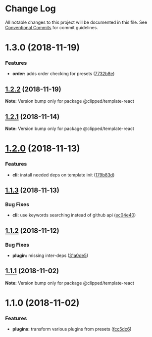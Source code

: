# Change Log

All notable changes to this project will be documented in this file.
See [Conventional Commits](https://conventionalcommits.org) for commit guidelines.

# 1.3.0 (2018-11-19)


### Features

* **order:** adds order checking for presets ([7732b8e](https://github.com/clippedjs/clipped/commit/7732b8e))





## [1.2.2](https://github.com/clippedjs/clipped/compare/@clipped/template-react@1.2.1...@clipped/template-react@1.2.2) (2018-11-19)

**Note:** Version bump only for package @clipped/template-react





<a name="1.2.1"></a>
## [1.2.1](https://github.com/clippedjs/clipped/compare/@clipped/template-react@1.2.0...@clipped/template-react@1.2.1) (2018-11-14)

**Note:** Version bump only for package @clipped/template-react





<a name="1.2.0"></a>
# [1.2.0](https://github.com/clippedjs/clipped/compare/@clipped/template-react@1.1.3...@clipped/template-react@1.2.0) (2018-11-13)


### Features

* **cli:** install needed deps on template init ([179b83d](https://github.com/clippedjs/clipped/commit/179b83d))





<a name="1.1.3"></a>
## [1.1.3](https://github.com/clippedjs/clipped/compare/@clipped/template-react@1.1.2...@clipped/template-react@1.1.3) (2018-11-13)


### Bug Fixes

* **cli:** use keywords searching instead of github api ([ec04e40](https://github.com/clippedjs/clipped/commit/ec04e40))





<a name="1.1.2"></a>
## [1.1.2](https://github.com/clippedjs/clipped/compare/@clipped/template-react@1.1.1...@clipped/template-react@1.1.2) (2018-11-12)


### Bug Fixes

* **plugin:** missing inter-deps ([31a0de5](https://github.com/clippedjs/clipped/commit/31a0de5))





<a name="1.1.1"></a>
## [1.1.1](https://github.com/clippedjs/clipped/compare/@clipped/template-react@1.1.0...@clipped/template-react@1.1.1) (2018-11-02)

**Note:** Version bump only for package @clipped/template-react





<a name="1.1.0"></a>
# 1.1.0 (2018-11-02)


### Features

* **plugins:** transform various plugins from presets ([fcc5dc6](https://github.com/clippedjs/clipped/commit/fcc5dc6))
